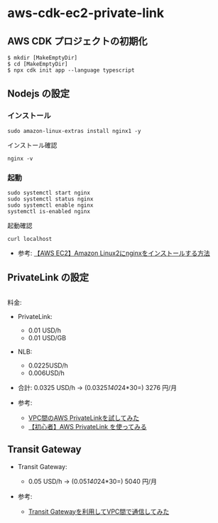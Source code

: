 # aws-cdk-ec2-private-link

## AWS CDK プロジェクトの初期化

```
$ mkdir [MakeEmptyDir]
$ cd [MakeEmptyDir]
$ npx cdk init app --language typescript
```

## Nodejs の設定

### インストール

```
sudo amazon-linux-extras install nginx1 -y
```

インストール確認
```
nginx -v
```

### 起動

```
sudo systemctl start nginx
sudo systemctl status nginx
sudo systemctl enable nginx
systemctl is-enabled nginx
```

起動確認
```
curl localhost
```

- 参考: [【AWS EC2】Amazon Linux2にnginxをインストールする方法](https://qiita.com/tamorieeeen/items/07743216a3662cfca890)


## PrivateLink の設定

```

```

料金:

- PrivateLink: 
  - 0.01 USD/h
  - 0.01 USD/GB
- NLB:
  - 0.0225USD/h
  - 0.006USD/h

- 合計: 0.0325 USD/h -> (0.0325*140*24*30=) 3276 円/月

- 参考:
  - [VPC間のAWS PrivateLinkを試してみた](https://dev.classmethod.jp/articles/tried-aws-privatelink-between-vpcs/)
  - [【初心者】AWS PrivateLink を使ってみる](https://qiita.com/mksamba/items/20903940b8b256ef2487)


## Transit Gateway

- Transit Gateway:
  - 0.05 USD/h -> (0.05*140*24*30=) 5040 円/月

- 参考:
  - [Transit Gatewayを利用してVPC間で通信してみた](https://dev.classmethod.jp/articles/transit-gateway-vpc/)

